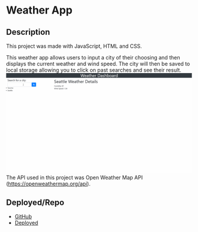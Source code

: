 # Weather App

## Description 
This project was made with JavaScript, HTML and CSS. 

This weather app allows users to input a city of their choosing and then displays the current weather and wind speed. The city will then be saved to local storage allowing you to click on past searches and see their result.  
![](WEATHERAPP.gif)
The API used in this project was Open Weather Map API (https://openweathermap.org/api).

## Deployed/Repo

- [GitHub](https://github.com/natewinter/Weather-App)
- [Deployed](https://natewinter.github.io/Weather-App/)

